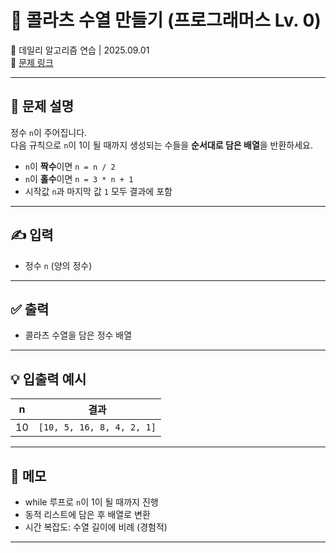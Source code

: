 # 📘 콜라츠 수열 만들기 (프로그래머스 Lv. 0)

📅 데일리 알고리즘 연습 | 2025.09.01  
🔗 [문제 링크](https://school.programmers.co.kr/learn/courses/30/lessons/181919)

---

## 📌 문제 설명

정수 `n`이 주어집니다.  
다음 규칙으로 `n`이 1이 될 때까지 생성되는 수들을 **순서대로 담은 배열**을 반환하세요.

- `n`이 **짝수**이면 `n = n / 2`  
- `n`이 **홀수**이면 `n = 3 * n + 1`  
- 시작값 `n`과 마지막 값 `1` 모두 결과에 포함

---

## ✍️ 입력

- 정수 `n` (양의 정수)

---

## ✅ 출력

- 콜라츠 수열을 담은 정수 배열

---

## 💡 입출력 예시

| n  | 결과                                   |
|----|----------------------------------------|
| 10 | `[10, 5, 16, 8, 4, 2, 1]`              |

---

## 📝 메모

- while 루프로 `n`이 1이 될 때까지 진행  
- 동적 리스트에 담은 후 배열로 변환  
- 시간 복잡도: 수열 길이에 비례 (경험적)
---